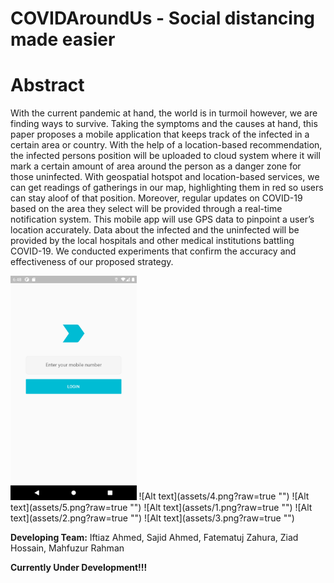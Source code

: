 # COVIDAroundUs - Social distancing made easier
# Abstract

With the current pandemic at hand, the world is in turmoil however, we are finding ways to survive. Taking the symptoms and the causes at hand, this paper proposes a mobile application that keeps track of the infected in a certain area or country. With the help of a location-based recommendation, the infected persons position will be uploaded to cloud system where it will mark a certain amount of area around the person as a danger zone for those uninfected. With geospatial hotspot and location-based services, we can get readings of gatherings in our map, highlighting them in red so users can stay aloof of that position. Moreover, regular updates on COVID-19 based on the area they select will be provided through a real-time notification system. This mobile app will use GPS data to pinpoint a user’s location accurately. Data about the infected and the uninfected will be provided by the local hospitals and other medical institutions battling COVID-19. We conducted experiments that confirm the accuracy and effectiveness of our proposed strategy.

<img src="assets/4.png" width="40%" title="">
![Alt text](assets/4.png?raw=true "")
![Alt text](assets/5.png?raw=true "")
![Alt text](assets/1.png?raw=true "")
![Alt text](assets/2.png?raw=true "")
![Alt text](assets/3.png?raw=true "")

**Developing Team:** Iftiaz Ahmed, Sajid Ahmed, Fatematuj Zahura, Ziad Hossain, Mahfuzur Rahman

**Currently Under Development!!!**
